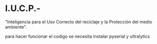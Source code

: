 # I.U.C.P.-
"Inteligencia para el Uso Correcto del reciclaje y la Protección del medio ambiente".

para hacer funcionar el codigo se necesita instalar pyserial y ultralytics
